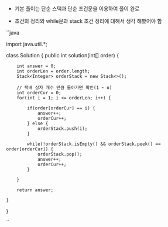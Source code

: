 - 기본 풀이는 단순 스택과 단순 조건문을 이용하여 풀이 완료

- 조건의 정리와 while문과 stack 조건 정리에 대해서 생각 해봤어야 함
  
``java

import java.util.*;

class Solution {
    public int solution(int[] order) {
               
        int answer = 0;
        int orderLen = order.length;
        Stack<Integer> orderStack = new Stack<>();
        
        // 택배 상자 개수 만큼 돌아가면 확인(1 ~ n)
        int orderCur = 0;
        for(int i = 1; i <= orderLen; i++) {
            
            if(order[orderCur] == i) {
                answer++;
                orderCur++;
            } else {
                orderStack.push(i);
            }
            
            while(!orderStack.isEmpty() && orderStack.peek() == order[orderCur]) {
                orderStack.pop();
                answer++;
                orderCur++;
            }
            
        }
        
        return answer;
        
    }
}

``
